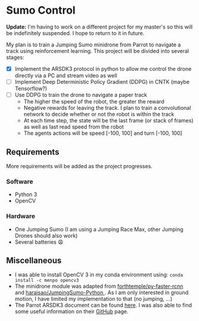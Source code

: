 # Sumo Control
**Update:** I'm having to work on a different project for my master's so this will be indefinitely suspended. I hope to return to it in future.

My plan is to train a Jumping Sumo minidrone from Parrot to navigate a track using reinforcement learning. This project will be divided into several stages:

- [x] Implement the ARSDK3 protocol in python to allow me control the drone directly via a PC and stream video as well
- [ ] Implement Deep Deterministic Policy Gradient (DDPG) in CNTK (maybe Tensorflow?)
- [ ] Use DDPG to train the drone to navigate a paper track
  - The higher the speed of the robot, the greater the reward
  - Negative rewards for leaving the track. I plan to train a convolutional network to decide whether or not the robot is within the track
  - At each time step, the state will be the last frame (or stack of frames) as well as last read speed from the robot
  - The agents actions will be speed [-100, 100] and turn [-100, 100]


## Requirements
More requirements will be added as the project progresses.

### Software
- Python 3
- OpenCV

### Hardware
- One Jumping Sumo (I am using a Jumping Race Max, other Jumping Drones should also work)
- Several batteries :weary:

## Miscellaneous
- I was able to install OpenCV 3 in my conda environment using: `conda install -c menpo opencv3`
- The minidrone module was adapted from [forthtemple/py-faster-rcnn](https://github.com/forthtemple/py-faster-rcnn) and [haraisao/JumpingSumo-Python
](https://github.com/haraisao/JumpingSumo-Python). As I am only interested in ground motion, I have limited my implementation to that (no jumping, ...)
- The Parrot ARSDK3 document can be found [here](http://developer.parrot.com/docs/bebop/ARSDK_Protocols.pdf). I was also able to find some useful information on their [GitHub](https://github.com/Parrot-Developers) page.
